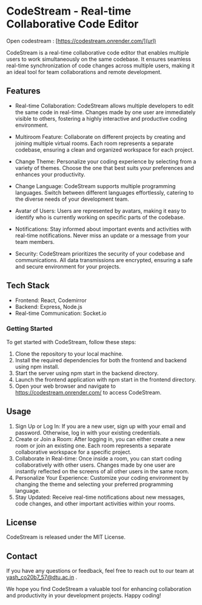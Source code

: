 # CodeStream - Real-time Collaborative Code Editor

Open codestream : [https://codestream.onrender.com/](url)

CodeStream is a real-time collaborative code editor that enables multiple users to work simultaneously on the same codebase. It ensures seamless real-time synchronization of code changes across multiple users, making it an ideal tool for team collaborations and remote development.

## Features
* Real-time Collaboration: CodeStream allows multiple developers to edit the same code in real-time. Changes made by one user are immediately visible to others, fostering a highly interactive and productive coding environment.

* Multiroom Feature: Collaborate on different projects by creating and joining multiple virtual rooms. Each room represents a separate codebase, ensuring a clean and organized workspace for each project.

* Change Theme: Personalize your coding experience by selecting from a variety of themes. Choose the one that best suits your preferences and enhances your productivity.

* Change Language: CodeStream supports multiple programming languages. Switch between different languages effortlessly, catering to the diverse needs of your development team.

* Avatar of Users: Users are represented by avatars, making it easy to identify who is currently working on specific parts of the codebase.

* Notifications: Stay informed about important events and activities with real-time notifications. Never miss an update or a message from your team members.

* Security: CodeStream prioritizes the security of your codebase and communications. All data transmissions are encrypted, ensuring a safe and secure environment for your projects.

## Tech Stack
* Frontend: React, Codemirror
* Backend: Express, Node.js
* Real-time Communication: Socket.io

### Getting Started
To get started with CodeStream, follow these steps:
1. Clone the repository to your local machine.
2. Install the required dependencies for both the frontend and backend using npm install.
3. Start the server using npm start in the backend directory.
4. Launch the frontend application with npm start in the frontend directory.
5. Open your web browser and navigate to https://codestream.onrender.com/ to access CodeStream.

## Usage
1. Sign Up or Log In: If you are a new user, sign up with your email and password. Otherwise, log in with your existing credentials.
2. Create or Join a Room: After logging in, you can either create a new room or join an existing one. Each room represents a separate collaborative workspace for a specific project.
3. Collaborate in Real-time: Once inside a room, you can start coding collaboratively with other users. Changes made by one user are instantly reflected on the screens of all other users in the same room.
4. Personalize Your Experience: Customize your coding environment by changing the theme and selecting your preferred programming language.
5. Stay Updated: Receive real-time notifications about new messages, code changes, and other important activities within your rooms.

## License
CodeStream is released under the MIT License.

## Contact
If you have any questions or feedback, feel free to reach out to our team at yash_co20b7_57@dtu.ac.in .

We hope you find CodeStream a valuable tool for enhancing collaboration and productivity in your development projects. Happy coding!
